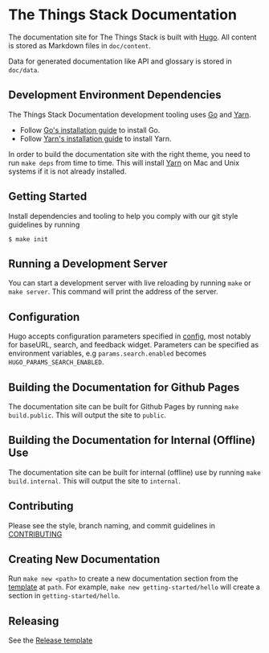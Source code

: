 # The Things Stack Documentation

The documentation site for The Things Stack is built with [Hugo](https://gohugo.io/documentation/).
All content is stored as Markdown files in `doc/content`.

Data for generated documentation like API and glossary is stored in `doc/data`.

## Development Environment Dependencies

The Things Stack Documentation development tooling uses [Go](https://golang.org/doc/install) and [Yarn](https://yarnpkg.com/en/docs/install).

- Follow [Go's installation guide](https://golang.org/doc/install) to install Go.
- Follow [Yarn's installation guide](https://yarnpkg.com/en/docs/install) to install Yarn.

In order to build the documentation site with the right theme, you need to run
`make deps` from time to time. This will install [Yarn](https://yarnpkg.com/) on Mac and Unix systems if it is not already installed.

## Getting Started

Install dependencies and tooling to help you comply with our git style guidelines by running

```
$ make init
```

## Running a Development Server

You can start a development server with live reloading by running
`make` or `make server`. This command will print the address of the server.

## Configuration

Hugo accepts configuration parameters specified in [config](doc/config), most notably for baseURL, search, and feedback widget. Parameters can be specified as environment variables, e.g `params.search.enabled` becomes `HUGO_PARAMS_SEARCH_ENABLED`.

## Building the Documentation for Github Pages

The documentation site can be built for Github Pages by running `make build.public`. This will
output the site to `public`.

## Building the Documentation for Internal (Offline) Use

The documentation site can be built for internal (offline) use by running `make build.internal`. This will
output the site to `internal`.

## Contributing

Please see the style, branch naming, and commit guidelines in [CONTRIBUTING](CONTRIBUTING.md)

## Creating New Documentation

Run `make new <path>` to create a new documentation section from the [template](doc/archetypes/section-bundle/_index.md) at `path`. For example, `make new getting-started/hello` will create a section in `getting-started/hello`.

## Releasing

See the [Release template](.github/ISSUE_TEMPLATE/release.md)
